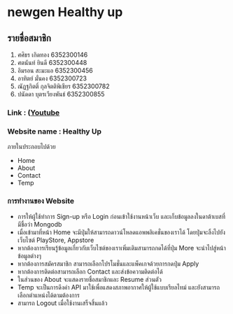 # newgen Healthy up
## รายชื่อสมาชิก
1. ศศิธร เกิดทอง 6352300146
2. ศตนันท์ ยินดี 6352300448
3. อิมรอน สะมะแอ 6352300456
4. อาทิตย์ มั่นคง 6352300723
5. ณัฏฐกิตติ์ กุลจิตติพิเชียร 6352300782 
6. ปนัดดา บุตรเวียงพันธ์ 6352300855

### Link : ([Youtube](https://youtu.be/RGypFdTBtTg)

### Website name : Healthy Up
ภายในประกอบไปด้วย
- Home
- About
- Contact
- Temp

### การทำงานของ Website
- การให้ผู้ใช้ทำการ Sign-up หรือ Login ก่อนเข้าใช้งานหน้าเว็บ และเก็บข้อมูลลงในดาต้าเบสที่มีชื่อว่า Mongodb
- เมื่อเข้ามาที่หน้า Home จะมีปุ่มให้สามารถดาวน์โหลดแอพพลิเคชั่นของเราได้ โดยปุ่มจะลิ้งไปยังเว็บไซต์ PlayStore, Appstore
- หากต้องการเรียนรู้ข้อมูลเกี่ยวกับเว็บไซต์ของเราเพิ่มเติมสามารถกดได้ที่ปุ่ม More จะนำไปสู่หน้าข้อมูลต่างๆ
- หากต้องการสมัครสมาชิก สามารถเลือกโปรโมชั่นและแพ็คเกจด้วยการกดปุ่ม Apply 
- หากต้องการติดต่อสามารถเลือก Contact และส่งข้อความติดต่อได้
- ในส่วนของ About จะแสดงรายชื่อสมาชิกและ Resume ส่วนตัว
- Temp จะเป็นการดึงค่า API มาใช้เพื่อแสดงสภาพอากาศให้ผู้ใช้แบบเรียลไทม์ และยังสามารถเลือกตำแหน่งได้ตามต้องการ
- สามารถ Logout เมื่อใช้งานเสร็จสิ้นแล้ว
